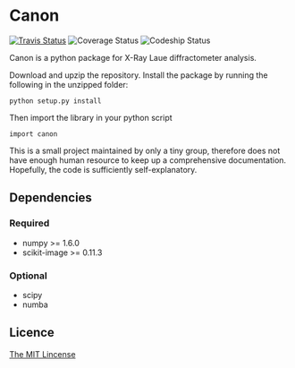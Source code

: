 # Canon #

[![Travis Status](https://travis-ci.org/structrans/Canon.svg?branch=master)](https://travis-ci.org/structrans/Canon)
![Coverage Status](https://coveralls.io/repos/structrans/Canon/badge.svg?branch=master&service=github)
![Codeship Status](https://codeship.com/projects/1dcd7cc0-0fe7-0133-d4b2-1e6fe7bb1028/status?branch=master)


Canon is a python package for X-Ray Laue diffractometer analysis.

Download and upzip the repository. Install the package by running the following in the unzipped folder:

    python setup.py install

Then import the library in your python script

    import canon

This is a small project maintained by only a tiny group,
therefore does not have enough human resource to keep up a comprehensive documentation.
Hopefully, the code is sufficiently self-explanatory.

## Dependencies

### Required

- numpy >= 1.6.0
- scikit-image >= 0.11.3

### Optional

- scipy
- numba

## Licence

[The MIT Lincense](http://opensource.org/licenses/MIT)
